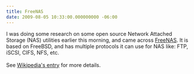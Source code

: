 ```yaml
---
title: FreeNAS
date: 2009-08-05 10:33:00.000000000 -06:00
---
```

I was doing some research on some open source Network Attached Storage (NAS) utilities earlier this morning, and came across <a href="http://www.freenas.org">FreeNAS</a>.  It is based on FreeBSD, and has multiple protocols it can use for NAS like: FTP, iSCSI, CIFS, NFS, etc.<br /><br />See <a href="http://en.wikipedia.org/wiki/FreeNAS">Wikipedia's entry</a> for more details.
